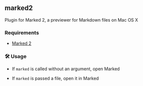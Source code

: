 ## marked2

Plugin for Marked 2, a previewer for Markdown files on Mac OS X

### Requirements

-   [Marked 2](http://marked2app.com)

### 🛠️ Usage

-   If `marked` is called without an argument, open Marked

-   If `marked` is passed a file, open it in Marked
